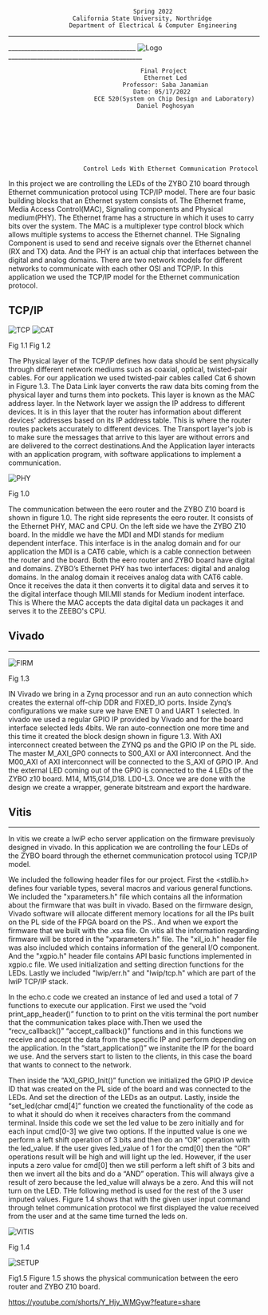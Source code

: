                                        Spring 2022
                      California State University, Northridge    
                     Department of Electrical & Computer Engineering

_______ 
________________________________________ ![Logo](CSUN.png)__________________________________________

                                         Final Project
                                          Ethernet Led
                                    Professor: Saba Janamian
                                       Date: 05/17/2022
                            ECE 520(System on Chip Design and Laboratory)
                                        Daniel Poghosyan 








                         Control Leds With Ethernet Communication Protocol 

In this project we are controlling the LEDs of the ZYBO Z10 board through Ethernet communication protocol using TCP/IP model. There are four basic building blocks that an Ethernet system consists of. The Ethernet frame, Media Access Control(MAC), Signaling components and Physical medium(PHY). The Ethernet frame has a structure in which it uses to carry bits over the system. The MAC is a multiplexer type control block which allows multiple systems to access the Ethernet channel. THe Signaling Component is used to send and receive signals over the Ethernet channel (RX and TX) data. And the PHY is an actual chip that interfaces between the digital and analog domains. There are two network models for different networks to communicate with each other OSI and TCP/IP. In this application we used the TCP/IP model for the Ethernet communication protocol. 

TCP/IP 
--

![TCP](TCP.png)                             ![CAT](CAT6.png)
                                      
Fig 1.1           Fig 1.2

The Physical layer of the TCP/IP defines how data should be sent physically through different network mediums such as coaxial, optical, twisted-pair cables. For our application we used twisted-pair cables called Cat 6 shown in Figure 1.3. The Data Link layer converts the raw data bits coming from the physical layer and turns them into pockets. This layer is known as the MAC address layer. In the Network layer we assign the IP address to different devices. It is in this layer that the router has information about different devices' addresses based on its IP address table. This is where the router routes packets accurately to different devices. The Transport  layer's job is to make sure the messages that arrive to this layer are without errors and are delivered to the correct destinations.And the Application  layer interacts with an application program, with software applications to implement a communication. 

![PHY](PHY.png)

 
Fig 1.0 

The communication between the eero router and the ZYBO Z10 board is shown in figure 1.0. The right side represents the eero router. It consists of the Ethernet PHY, MAC and CPU. On the left side we have the ZYBO Z10 board. In the middle we have the MDI and MDI stands for medium dependent interface. This interface is in the analog domain and for our application the MDI is a  CAT6 cable, which is a cable connection between the router and the board.  Both the eero router and ZYBO board have digital and domains. ZYBO’s Ethernet PHY has two interfaces: digital and analog domains. In the analog domain it receives analog data with CAT6 cable. Once it receives the data it then converts it to digital data and serves it to the digital interface though MII.MII stands for Medium inodent interface. This is Where the MAC accepts the data digital data un packages it and serves it to the ZEEBO's CPU.   







## Vivado 
-----
![FIRM](FIRM.png)

Fig 1.3

IN Vivado we bring in a Zynq processor and run an auto connection which creates the external off-chip DDR and FIXED_IO ports. Inside Zynq’s configurations we make sure we have ENET 0 and UART 1 selected. In vivado we used a regular GPIO IP provided by Vivado and for the board interface selected leds 4bits. We ran auto-connection one more time and this time it created the block design shown in figure 1.3. With AXI interconnect created between the ZYNQ ps and the GPIO IP on the PL side. The master M_AXI_GP0 connects to S00_AXI or AXI interconnect. And the M00_AXI of AXI interconnect will be connected to the S_AXI of GPIO IP. And the external LED coming out of the GPIO is connected to the 4 LEDs of the ZYBO z10 board. M14, M15,G14,D18. LD0-L3. Once we are done with the design we create a wrapper, generate bitstream and export the hardware. 






## Vitis
---
In vitis we create a lwiP echo server application on the firmware previsuoly designed in vivado. In this application we are controlling the four LEDs of the ZYBO board through the ethernet communication protocol using TCP/IP model. 


We included the following header files for our project. First the <stdlib.h> defines  four variable types, several macros and various general functions. We included the  "xparameters.h" file which contains all the information about the firmware that was built in vivado. Based on the firmware design, Vivado software will allocate different memory locations for all the IPs built on the PL side of the FPGA board on the PS.. And when we export the firmware that we built with the .xsa file. On vitis all the information regarding firmware will be stored in the "xparameters.h" file. The "xil_io.h" header file was also included which contains information of the general I/O component. And the "xgpio.h" header file contains API basic functions implemented in xgpio.c file. We used initialization and setting direction functions for the LEDs. Lastly we included "lwip/err.h" and "lwip/tcp.h" which are part of the lwiP TCP/IP stack. 

In the echo.c code we created an instance of led and used a total of 7 functions to execute our application.  First we used the “void print_app_header()” function to to print on the vitis terminal the port number that the communication takes place with.Then we used the “recv_callback()” “accept_callback()” functions and  in this functions we receive and accept the data from the specific IP and perform depending on the application. In the “start_application()” we instanite the IP for the board we use. And the servers start to listen to the clients, in this case the board that wants to connect to the network.

Then inside the  “AXI_GPIO_Init()” function we initialized the GPIO IP device ID that was created on the PL side of the board and was connected to the LEDs. And set the direction of the LEDs as an output. Lastly, inside the “set_led(char cmd[4]” function we created the functionality of the code as to what it should do when it receives characters from the command terminal. Inside this code we set the led value to be zero initially and for each input cmd[0-3] we give two options. If the inputted value is one we perform a left shift operation of 3 bits and then do an “OR” operation with the led_value. If the user gives led_value of 1 for the cmd[0] then the “OR” operations result will be high and will light up the led. However, if the user inputs a zero value for cmd[0] then we still perform a left shift of 3 bits and then we invert all the bits and do a “AND” operation. This will always give a result of zero because the led_value will always be a zero. And this will not turn on the LED. THe following method is used for the rest of the 3 user imputed values. Figure 1.4 shows that with the given user input command through telnet communication protocol we first displayed the value received from the user and at the same time turned the leds on.  

![VITIS](CMD.png)

Fig 1.4

![SETUP](ZYB_ETH.jpg)

Fig1.5
Figure 1.5 shows the physical communication between the eero router and ZYBO Z10 board.

https://youtube.com/shorts/Y_Hjy_WMGyw?feature=share
